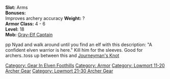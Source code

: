 <b>Slot:</b> Arms  
<b>Bonuses:</b>  
Improves archery accuracy <b>Weight:</b> ?  
<b>Armor Class:</b> 4 - 6  
<b>Level:</b> 18  
<b>Mob:</b> [Gray-Elf Captain](Gray-Elf_Captain "wikilink")  
  
pp Nyad and walk around until you find an elf with this description: "A
confident elven warrior is here." Kill him for the sleeves. Good for
archers..toss up between this and [Journeyman's
Knot](Journeyman's_Knot "wikilink")

[Category: Gear In Elven
Foothills](Category:_Gear_In_Elven_Foothills "wikilink") [Category:
Armor](Category:_Armor "wikilink") [Category: Lowmort 11-20 Archer
Gear](Category:_Lowmort_11-20_Archer_Gear "wikilink") [Category: Lowmort
21-30 Archer Gear](Category:_Lowmort_21-30_Archer_Gear "wikilink")
